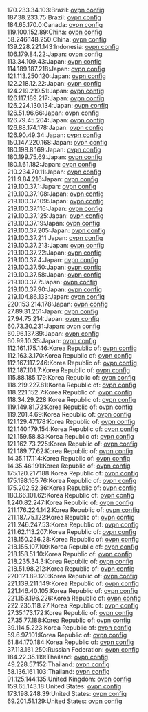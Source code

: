 170.233.34.103:Brazil: [ovpn config](vpn/170_233_34_103.ovpn)  
187.38.233.75:Brazil: [ovpn config](vpn/187_38_233_75.ovpn)  
184.65.170.0:Canada: [ovpn config](vpn/184_65_170_0.ovpn)  
119.100.152.89:China: [ovpn config](vpn/119_100_152_89.ovpn)  
58.246.148.250:China: [ovpn config](vpn/58_246_148_250.ovpn)  
139.228.221.143:Indonesia: [ovpn config](vpn/139_228_221_143.ovpn)  
106.179.84.22:Japan: [ovpn config](vpn/106_179_84_22.ovpn)  
113.34.109.43:Japan: [ovpn config](vpn/113_34_109_43.ovpn)  
114.189.187.218:Japan: [ovpn config](vpn/114_189_187_218.ovpn)  
121.113.250.120:Japan: [ovpn config](vpn/121_113_250_120.ovpn)  
122.218.12.22:Japan: [ovpn config](vpn/122_218_12_22.ovpn)  
124.219.219.51:Japan: [ovpn config](vpn/124_219_219_51.ovpn)  
126.117.189.217:Japan: [ovpn config](vpn/126_117_189_217.ovpn)  
126.224.130.134:Japan: [ovpn config](vpn/126_224_130_134.ovpn)  
126.51.96.66:Japan: [ovpn config](vpn/126_51_96_66.ovpn)  
126.79.45.204:Japan: [ovpn config](vpn/126_79_45_204.ovpn)  
126.88.174.178:Japan: [ovpn config](vpn/126_88_174_178.ovpn)  
126.90.49.34:Japan: [ovpn config](vpn/126_90_49_34.ovpn)  
150.147.220.168:Japan: [ovpn config](vpn/150_147_220_168.ovpn)  
180.198.8.169:Japan: [ovpn config](vpn/180_198_8_169.ovpn)  
180.199.75.69:Japan: [ovpn config](vpn/180_199_75_69.ovpn)  
180.1.61.182:Japan: [ovpn config](vpn/180_1_61_182.ovpn)  
210.234.70.11:Japan: [ovpn config](vpn/210_234_70_11.ovpn)  
211.9.84.216:Japan: [ovpn config](vpn/211_9_84_216.ovpn)  
219.100.37.1:Japan: [ovpn config](vpn/219_100_37_1.ovpn)  
219.100.37.108:Japan: [ovpn config](vpn/219_100_37_108.ovpn)  
219.100.37.109:Japan: [ovpn config](vpn/219_100_37_109.ovpn)  
219.100.37.116:Japan: [ovpn config](vpn/219_100_37_116.ovpn)  
219.100.37.125:Japan: [ovpn config](vpn/219_100_37_125.ovpn)  
219.100.37.19:Japan: [ovpn config](vpn/219_100_37_19.ovpn)  
219.100.37.205:Japan: [ovpn config](vpn/219_100_37_205.ovpn)  
219.100.37.211:Japan: [ovpn config](vpn/219_100_37_211.ovpn)  
219.100.37.213:Japan: [ovpn config](vpn/219_100_37_213.ovpn)  
219.100.37.22:Japan: [ovpn config](vpn/219_100_37_22.ovpn)  
219.100.37.4:Japan: [ovpn config](vpn/219_100_37_4.ovpn)  
219.100.37.50:Japan: [ovpn config](vpn/219_100_37_50.ovpn)  
219.100.37.58:Japan: [ovpn config](vpn/219_100_37_58.ovpn)  
219.100.37.7:Japan: [ovpn config](vpn/219_100_37_7.ovpn)  
219.100.37.90:Japan: [ovpn config](vpn/219_100_37_90.ovpn)  
219.104.86.133:Japan: [ovpn config](vpn/219_104_86_133.ovpn)  
220.153.214.178:Japan: [ovpn config](vpn/220_153_214_178.ovpn)  
27.89.31.251:Japan: [ovpn config](vpn/27_89_31_251.ovpn)  
27.94.75.214:Japan: [ovpn config](vpn/27_94_75_214.ovpn)  
60.73.30.231:Japan: [ovpn config](vpn/60_73_30_231.ovpn)  
60.96.137.89:Japan: [ovpn config](vpn/60_96_137_89.ovpn)  
60.99.10.35:Japan: [ovpn config](vpn/60_99_10_35.ovpn)  
112.161.175.146:Korea Republic of: [ovpn config](vpn/112_161_175_146.ovpn)  
112.163.3.170:Korea Republic of: [ovpn config](vpn/112_163_3_170.ovpn)  
112.167.117.246:Korea Republic of: [ovpn config](vpn/112_167_117_246.ovpn)  
112.187.101.7:Korea Republic of: [ovpn config](vpn/112_187_101_7.ovpn)  
115.88.185.179:Korea Republic of: [ovpn config](vpn/115_88_185_179.ovpn)  
118.219.227.81:Korea Republic of: [ovpn config](vpn/118_219_227_81.ovpn)  
118.221.152.7:Korea Republic of: [ovpn config](vpn/118_221_152_7.ovpn)  
118.34.29.228:Korea Republic of: [ovpn config](vpn/118_34_29_228.ovpn)  
119.149.81.72:Korea Republic of: [ovpn config](vpn/119_149_81_72.ovpn)  
119.201.4.69:Korea Republic of: [ovpn config](vpn/119_201_4_69.ovpn)  
121.129.47.178:Korea Republic of: [ovpn config](vpn/121_129_47_178.ovpn)  
121.140.179.154:Korea Republic of: [ovpn config](vpn/121_140_179_154.ovpn)  
121.159.58.83:Korea Republic of: [ovpn config](vpn/121_159_58_83.ovpn)  
121.162.73.225:Korea Republic of: [ovpn config](vpn/121_162_73_225.ovpn)  
121.189.77.62:Korea Republic of: [ovpn config](vpn/121_189_77_62.ovpn)  
14.35.117.114:Korea Republic of: [ovpn config](vpn/14_35_117_114.ovpn)  
14.35.46.191:Korea Republic of: [ovpn config](vpn/14_35_46_191.ovpn)  
175.120.217.188:Korea Republic of: [ovpn config](vpn/175_120_217_188.ovpn)  
175.198.165.76:Korea Republic of: [ovpn config](vpn/175_198_165_76.ovpn)  
175.202.52.36:Korea Republic of: [ovpn config](vpn/175_202_52_36.ovpn)  
180.66.101.62:Korea Republic of: [ovpn config](vpn/180_66_101_62.ovpn)  
1.240.82.247:Korea Republic of: [ovpn config](vpn/1_240_82_247.ovpn)  
211.176.224.142:Korea Republic of: [ovpn config](vpn/211_176_224_142.ovpn)  
211.187.75.122:Korea Republic of: [ovpn config](vpn/211_187_75_122.ovpn)  
211.246.247.53:Korea Republic of: [ovpn config](vpn/211_246_247_53.ovpn)  
211.62.113.207:Korea Republic of: [ovpn config](vpn/211_62_113_207.ovpn)  
218.150.236.28:Korea Republic of: [ovpn config](vpn/218_150_236_28.ovpn)  
218.155.107.109:Korea Republic of: [ovpn config](vpn/218_155_107_109.ovpn)  
218.158.51.10:Korea Republic of: [ovpn config](vpn/218_158_51_10.ovpn)  
218.235.34.3:Korea Republic of: [ovpn config](vpn/218_235_34_3.ovpn)  
218.51.98.212:Korea Republic of: [ovpn config](vpn/218_51_98_212.ovpn)  
220.121.89.120:Korea Republic of: [ovpn config](vpn/220_121_89_120.ovpn)  
221.139.211.149:Korea Republic of: [ovpn config](vpn/221_139_211_149.ovpn)  
221.146.40.105:Korea Republic of: [ovpn config](vpn/221_146_40_105.ovpn)  
221.153.196.226:Korea Republic of: [ovpn config](vpn/221_153_196_226.ovpn)  
222.235.118.27:Korea Republic of: [ovpn config](vpn/222_235_118_27.ovpn)  
27.35.173.172:Korea Republic of: [ovpn config](vpn/27_35_173_172.ovpn)  
27.35.77.188:Korea Republic of: [ovpn config](vpn/27_35_77_188.ovpn)  
39.114.5.223:Korea Republic of: [ovpn config](vpn/39_114_5_223.ovpn)  
59.6.97.101:Korea Republic of: [ovpn config](vpn/59_6_97_101.ovpn)  
61.84.170.184:Korea Republic of: [ovpn config](vpn/61_84_170_184.ovpn)  
37.113.161.250:Russian Federation: [ovpn config](vpn/37_113_161_250.ovpn)  
184.22.35.119:Thailand: [ovpn config](vpn/184_22_35_119.ovpn)  
49.228.57.152:Thailand: [ovpn config](vpn/49_228_57_152.ovpn)  
58.136.161.103:Thailand: [ovpn config](vpn/58_136_161_103.ovpn)  
91.125.144.135:United Kingdom: [ovpn config](vpn/91_125_144_135.ovpn)  
159.65.143.18:United States: [ovpn config](vpn/159_65_143_18.ovpn)  
173.198.248.39:United States: [ovpn config](vpn/173_198_248_39.ovpn)  
69.201.51.129:United States: [ovpn config](vpn/69_201_51_129.ovpn)  
